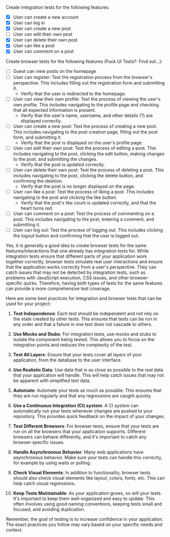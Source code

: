 ﻿Create integration tests for the following features:
- [x] User can create a new account
- [x] User can log in
- [x] User can create a new post
- [ ] User can edit their own post
- [x] User can delete their own post
- [x] User can like a post
- [x] User can comment on a post 

Create browser tests for the following features (Fuck UI Tests?: Find out...):
- [ ] Guest can view posts on the homepage
- [ ] User can register: Test the registration process from the browser's perspective. This includes filling out the registration form and submitting it.
    - Verify that the user is redirected to the homepage.
- [ ] User can view their own profile: Test the process of viewing the user's own profile. This includes navigating to the profile page and checking that all expected information is present.
    - Verify that the user's name, username, and other details (?) are displayed correctly.
- [ ] User can create a new post: Test the process of creating a new post. This includes navigating to the post creation page, filling out the post form, and submitting it.
  - Verify that the post is displayed on the user's profile page.
- [ ] User can edit their own post: Test the process of editing a post. This includes navigating to the post, clicking the edit button, making changes to the post, and submitting the changes.
  - Verify that the post is updated correctly.
- [ ] User can delete their own post: Test the process of deleting a post. This includes navigating to the post, clicking the delete button, and confirming the deletion.  
  - Verify that the post is no longer displayed on the page.
- [ ] User can like a post: Test the process of liking a post. This includes navigating to the post and clicking the like button.
  - Verify that the post's like count is updated correctly, and that the heart turns red.
- [ ] User can comment on a post: Test the process of commenting on a post. This includes navigating to the post, entering a comment, and submitting it.
- [ ] User can log out: Test the process of logging out. This includes clicking the logout button and confirming that the user is logged out.

Yes, it is generally a good idea to create browser tests for the same features/interactions that one already has integration tests for. While integration tests ensure that different parts of your application work together correctly, browser tests simulate real user interactions and ensure that the application works correctly from a user's perspective. They can catch issues that may not be detected by integration tests, such as problems with JavaScript execution, CSS issues, and other browser-specific quirks. Therefore, having both types of tests for the same features can provide a more comprehensive test coverage.

Here are some best practices for integration and browser tests that can be used for your project:

1. **Test Independence**: Each test should be independent and not rely on the state created by other tests. This ensures that tests can be run in any order and that a failure in one test does not cascade to others.

2. **Use Mocks and Stubs**: For integration tests, use mocks and stubs to isolate the component being tested. This allows you to focus on the integration points and reduces the complexity of the test.

3. **Test All Layers**: Ensure that your tests cover all layers of your application, from the database to the user interface.

4. **Use Realistic Data**: Use data that is as close as possible to the real data that your application will handle. This will help catch issues that may not be apparent with simplified test data.

5. **Automate**: Automate your tests as much as possible. This ensures that they are run regularly and that any regressions are caught quickly.

6. **Use a Continuous Integration (CI) system**: A CI system can automatically run your tests whenever changes are pushed to your repository. This provides quick feedback on the impact of your changes.

7. **Test Different Browsers**: For browser tests, ensure that your tests are run on all the browsers that your application supports. Different browsers can behave differently, and it's important to catch any browser-specific issues.

8. **Handle Asynchronous Behavior**: Many web applications have asynchronous behavior. Make sure your tests can handle this correctly, for example by using waits or polling.

9. **Check Visual Elements**: In addition to functionality, browser tests should also check visual elements like layout, colors, fonts, etc. This can help catch visual regressions.

10. **Keep Tests Maintainable**: As your application grows, so will your tests. It's important to keep them well-organized and easy to update. This often involves using good naming conventions, keeping tests small and focused, and avoiding duplication.

Remember, the goal of testing is to increase confidence in your application. The exact practices you follow may vary based on your specific needs and context.